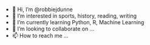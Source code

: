 - 👋 Hi, I’m @robbiejdunne
- 👀 I’m interested in sports, history, reading, writing
- 🌱 I’m currently learning Python, R, Machine Learning
- 💞️ I’m looking to collaborate on ...
- 📫 How to reach me ...

<!---
robbiejdunne/robbiejdunne is a ✨ special ✨ repository because its `README.md` (this file) appears on your GitHub profile.
You can click the Preview link to take a look at your changes.
--->

